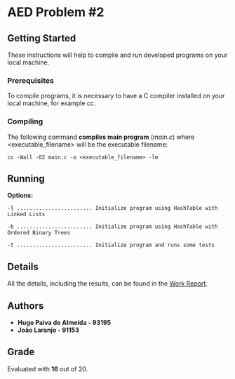 

# AED Problem #2

##  Getting Started
These instructions will help to compile and run developed programs on your local machine.

### Prerequisites
To compile programs, it is necessary to have a C compiler installed on your local machine, for example cc. 

### Compiling
The following command **compiles main program** (*main.c*) where <executable_filename>  will be the executable filename: 

```
cc -Wall -O2 main.c -o <executable_filename> -lm
```

## Running

**Options:**
```
-l ........................ Initialize program using HashTable with Linked Lists
    
-b ........................ Initialize program using HashTable with Ordered Binary Trees
    
-t ........................ Initialize program and runs some tests
```
## Details
All the details, including the results, can be found in the [Work Report](/relatorio/AED_Report_2.pdf).

## Authors

 - **Hugo Paiva de Almeida - 93195**
 - **João Laranjo - 91153**
 
## Grade
Evaluated with **16** out of 20.



